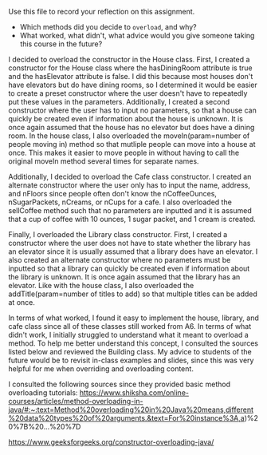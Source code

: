 Use this file to record your reflection on this assignment.

- Which methods did you decide to `overload`, and why?
- What worked, what didn't, what advice would you give someone taking this course in the future?

I decided to overload the constructor in the House class. First, I created a constructor for the House class where the hasDiningRoom attribute is  true and the hasElevator attribute is false. I did this because most houses don't have elevators but do have dining rooms, so I determined it would be easier to create a preset constructor where the user doesn't have to repeatedly put these values in the parameters. Additionally, I created a second constructor where the user has to input no parameters, so that a house can quickly be created even if information about the house is unknown. It is once again assumed that the house has no elevator but does have a dining room. In the house class, I also overloaded the moveIn(param=number of people moving in) method so that mutliple people can move into a house at once. This makes it easier to move people in without having to call the original moveIn method several times for separate names.

Additionally, I decided to overload the Cafe class constructor. I created an alternate constructor where the user only has to input the name, address, and nFloors since people often don't know the nCoffeeOunces, nSugarPackets, nCreams, or nCups for a cafe. I also overloaded the sellCoffee method such that no parameters are inputted and it is assumed that a cup of coffee with 10 ounces, 1 sugar packet, and 1 cream is created.

Finally, I overloaded the Library class constructor. First, I created a constructor where the user does not have to state whether the library has an elevator since it is usually assumed that a library does have an elevator. I also created an alternate constructor where no parameters must be inputted so that a library can quickly be created even if information about the library is unknown. It is once again assumed that the library has an elevator. Like with the house class, I also overloaded the addTitle(param=number of titles to add) so that multiple titles can be added at once.

In terms of what worked, I found it easy to implement the house, library, and cafe class since all of these classes still worked from A6. In terms of what didn't work, I initially struggled to understand what it meant to overload a method. To help me better understand this concept, I consulted the sources listed below and reviewed the Building class. My advice to students of the future would be to revisit in-class examples and slides, since this was very helpful for me when overriding and overloading content.

I consulted the following sources since they provided basic method overloading tutorials:
https://www.shiksha.com/online-courses/articles/method-overloading-in-java/#:~:text=Method%20overloading%20in%20Java%20means,different%20data%20types%20of%20arguments.&text=For%20instance%3A,a)%20%7B%20...%20%7D

https://www.geeksforgeeks.org/constructor-overloading-java/
